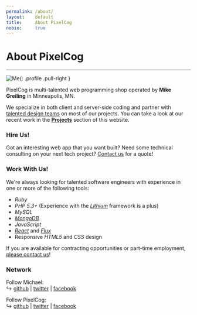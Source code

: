 ```yaml
---
permalink: /about/
layout:    default
title:     About PixelCog
nobio:     true
---
```


# About PixelCog
----------------

![Me](http://www.gravatar.com/avatar/33f90637d77f8d4da67faafd3af6597e?s=200){: .profile .pull-right }

PixelCog is multi-talented web programming shop operated by **Mike Greiling** in Minneapolis, MN.

We specialize in both client and server-side coding and partner with [talented design teams](http://www.superlabdesign.com/) on most of our projects.  You can take a look at our recent work in the **[Projects](/projects/)** section of this website.

### Hire Us!

Got an interesting web app that you want built? Need some technical consulting on your next tech project?  [Contact us](/contact/) for a quote!

### Work With Us!

We're always looking for talented software engineers with experience in one or more of the following tools:

* _Ruby_
* _PHP 5.3+_ (Experience with the _[Lithium](http://lithify.me/)_ framework is a plus)
* _MySQL_
* _[MongoDB](http://www.mongodb.org/)_
* _JavaScript_
* _[React](http://facebook.github.io/react/)_ and _[Flux](http://facebook.github.io/flux/)_
* Responsive _HTML5_ and _CSS_ design

If you are available for contracting opportunities or part-time employment, [please contact us](/contact/)!

### Network

Follow Michael:  
↪ [github](http://github.com/mikegreiling) | [twitter](http://twitter.com/mikegreiling) | [facebook](http://facebook.com/mike.greiling)  

Follow PixelCog:  
↪ [github](http://github.com/pixelcog) | [twitter](http://twitter.com/pixelcog) | [facebook](http://facebook.com/pixelcog)